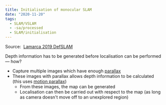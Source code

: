 ```yaml
---
title: Initialisation of monocular SLAM
date: "2020-11-20"
tags:
  - SLAM/VSLAM
  - -sa/processed
  - SLAM/initialisation
---
```


Source:  [Lamarca 2019 DefSLAM](lamarca-2019-defslam.md)

Depth information has to be generated before localisation can be performed — how?

*   Capture multiple images which have enough [parallax](parallax.md)
*   These images with parallax allows depth information to be calculated (this uses [motion parallax](motion-parallax.md))
    *   From these images, the map can be generated
    *   Localisation can then be carried out with respect to the map (as long as camera doesn't move off to an unexplored region)

